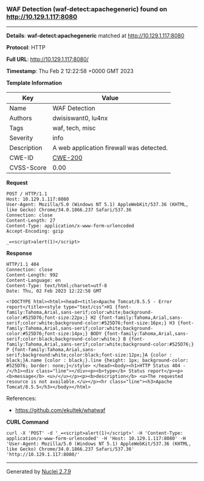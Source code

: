 ### WAF Detection (waf-detect:apachegeneric) found on http://10.129.1.117:8080
---
**Details**: **waf-detect:apachegeneric**  matched at http://10.129.1.117:8080

**Protocol**: HTTP

**Full URL**: http://10.129.1.117:8080/

**Timestamp**: Thu Feb 2 12:22:58 +0000 GMT 2023

**Template Information**

| Key | Value |
|---|---|
| Name | WAF Detection |
| Authors | dwisiswant0, lu4nx |
| Tags | waf, tech, misc |
| Severity | info |
| Description | A web application firewall was detected. |
| CWE-ID | [CWE-200](https://cwe.mitre.org/data/definitions/200.html) |
| CVSS-Score | 0.00 |

**Request**
```http
POST / HTTP/1.1
Host: 10.129.1.117:8080
User-Agent: Mozilla/5.0 (Windows NT 5.1) AppleWebKit/537.36 (KHTML, like Gecko) Chrome/34.0.1866.237 Safari/537.36
Connection: close
Content-Length: 27
Content-Type: application/x-www-form-urlencoded
Accept-Encoding: gzip

_=<script>alert(1)</script>
```

**Response**
```http
HTTP/1.1 404 
Connection: close
Content-Length: 992
Content-Language: en
Content-Type: text/html;charset=utf-8
Date: Thu, 02 Feb 2023 12:22:58 GMT

<!DOCTYPE html><html><head><title>Apache Tomcat/8.5.5 - Error report</title><style type="text/css">H1 {font-family:Tahoma,Arial,sans-serif;color:white;background-color:#525D76;font-size:22px;} H2 {font-family:Tahoma,Arial,sans-serif;color:white;background-color:#525D76;font-size:16px;} H3 {font-family:Tahoma,Arial,sans-serif;color:white;background-color:#525D76;font-size:14px;} BODY {font-family:Tahoma,Arial,sans-serif;color:black;background-color:white;} B {font-family:Tahoma,Arial,sans-serif;color:white;background-color:#525D76;} P {font-family:Tahoma,Arial,sans-serif;background:white;color:black;font-size:12px;}A {color : black;}A.name {color : black;}.line {height: 1px; background-color: #525D76; border: none;}</style> </head><body><h1>HTTP Status 404 - /</h1><div class="line"></div><p><b>type</b> Status report</p><p><b>message</b> <u>/</u></p><p><b>description</b> <u>The requested resource is not available.</u></p><hr class="line"><h3>Apache Tomcat/8.5.5</h3></body></html>
```

References: 
- https://github.com/ekultek/whatwaf

**CURL Command**
```
curl -X 'POST' -d '_=<script>alert(1)</script>' -H 'Content-Type: application/x-www-form-urlencoded' -H 'Host: 10.129.1.117:8080' -H 'User-Agent: Mozilla/5.0 (Windows NT 5.1) AppleWebKit/537.36 (KHTML, like Gecko) Chrome/34.0.1866.237 Safari/537.36' 'http://10.129.1.117:8080/'
```
---
Generated by [Nuclei 2.7.9](https://github.com/projectdiscovery/nuclei)
